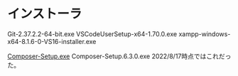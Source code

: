 # インストーラ

Git-2.37.2.2-64-bit.exe
VSCodeUserSetup-x64-1.70.0.exe
xampp-windows-x64-8.1.6-0-VS16-installer.exe

[Composer-Setup.exe](https://getcomposer.org/Composer-Setup.exe)
Composer-Setup.6.3.0.exe 2022/8/17時点ではこれだった。
